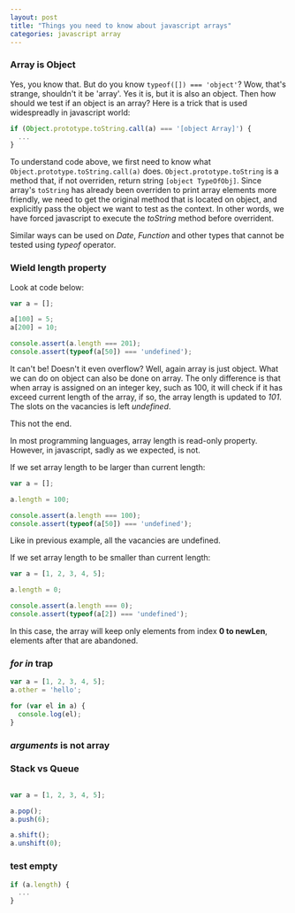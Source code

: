 ```yaml
---
layout: post
title: "Things you need to know about javascript arrays"
categories: javascript array
---
```


### Array is Object

Yes, you know that. But do you know `typeof([]) === 'object'`? Wow, that's strange, shouldn't it be 'array'. Yes it is, but it is also an object.
Then how should we test if an object is an array? Here is a trick that is used widespreadly in javascript world:

``` javascript
if (Object.prototype.toString.call(a) === '[object Array]') {
  ...
}

```

To understand code above, we first need to know what `Object.prototype.toString.call(a)` does. `Object.prototype.toString` is a method that,
if not overriden, return string `[object TypeOfObj]`. Since array's `toString` has already been overriden to print array elements more friendly, 
we need to get the original method that is located on object, and explicitly pass the object we want to test as the context. In other words, we have 
forced javascript to execute the *toString* method before overrident.

Similar ways can be used on *Date*, *Function* and other types that cannot be tested using *typeof* operator.

### Wield length property
Look at code below:

``` javascript
var a = [];

a[100] = 5;
a[200] = 10;

console.assert(a.length === 201);
console.assert(typeof(a[50]) === 'undefined');
```

It can't be! Doesn't it even overflow? Well, again array is just object. What we can do on object can also be done on array. The only difference is that
when array is assigned on an integer key, such as 100, it will check if it has exceed current length of the array, if so, the array length is updated to *101*.
The slots on the vacancies is left *undefined*.

This not the end.

In most programming languages, array length is read-only property. However, in javascript, sadly as we expected, is not.

If we set array length to be larger than current length:

``` javascript
var a = [];

a.length = 100;

console.assert(a.length === 100);
console.assert(typeof(a[50]) === 'undefined');
```

Like in previous example, all the vacancies are undefined.

If we set array length to be smaller than current length:

``` javascript
var a = [1, 2, 3, 4, 5];

a.length = 0;

console.assert(a.length === 0);
console.assert(typeof(a[2]) === 'undefined'); 
```

In this case, the array will keep only elements from index **0 to newLen**, elements after that are abandoned.


### *for in* trap

``` javascript
var a = [1, 2, 3, 4, 5];
a.other = 'hello';

for (var el in a) {
  console.log(el);
}
```

### *arguments* is not array


### Stack vs Queue
``` javascript

var a = [1, 2, 3, 4, 5];

a.pop();
a.push(6);

a.shift();
a.unshift(0);

```

### test empty

``` javascript
if (a.length) {
  ...
}
```
